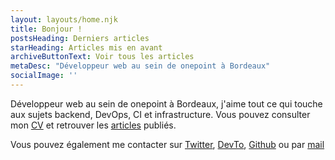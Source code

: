 ```yaml
---
layout: layouts/home.njk
title: Bonjour !
postsHeading: Derniers articles
starHeading: Articles mis en avant
archiveButtonText: Voir tous les articles
metaDesc: "Développeur web au sein de onepoint à Bordeaux"
socialImage: ''
---
```


Développeur web au sein de onepoint à Bordeaux, j'aime tout ce qui touche aux sujets backend, DevOps, CI et infrastructure. Vous pouvez consulter mon [CV](/uploads/CV.pdf) et retrouver les [articles](/articles) publiés.

Vous pouvez également me contacter sur [Twitter](https://twitter.com/sylvain_metayer), [DevTo](https://dev.to/sylvainmetayer), [Github](https://github.com/sylvainmetayer) ou par [mail](mailto:{{site.authorEmail}})
